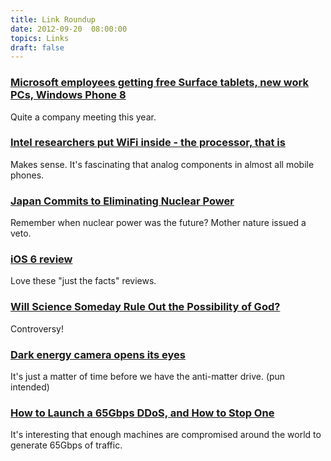 ```yaml
---
title: Link Roundup
date: 2012-09-20  08:00:00
topics: Links
draft: false
--- 
```


### [Microsoft employees getting free Surface tablets, new work PCs, Windows Phone 8](http://www.geekwire.com/2012/microsoft-employees-surface-tablets-work-pcs-windows-phone-8/)

Quite a company meeting this year.

<div class="clear"></div>

### [Intel researchers put WiFi inside - the processor, that is](http://arstechnica.com/information-technology/2012/09/intel-researchers-put-wifi-inside-the-processor-that-is/)
Makes sense. It's fascinating that analog components in almost all mobile phones.

### [Japan Commits to Eliminating Nuclear Power](http://spectrum.ieee.org/tech-talk/energy/nuclear/japan-commits-to-eliminating-nuclear-power)
Remember when nuclear power was the future? Mother nature issued a veto.

### [iOS 6 review](http://www.imore.com/ios-6-review)
Love these "just the facts" reviews.

### [Will Science Someday Rule Out the Possibility of God?](http://news.yahoo.com/science-someday-rule-possibility-god-115945479.html)
Controversy!

### [Dark energy camera opens its eyes](http://www.bbc.co.uk/news/science-environment-19634700)
It's just a matter of time before we have the anti-matter drive. (pun intended)

### [How to Launch a 65Gbps DDoS, and How to Stop One](http://blog.cloudflare.com/65gbps-ddos-no-problem)
It's interesting that enough machines are compromised around the world to generate 65Gbps of traffic.

### []()


### []()

